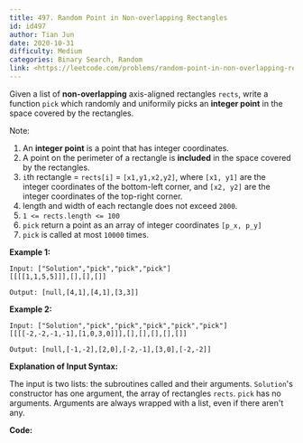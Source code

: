 ```yaml
---
title: 497. Random Point in Non-overlapping Rectangles
id: id497
author: Tian Jun
date: 2020-10-31
difficulty: Medium
categories: Binary Search, Random
link: <https://leetcode.com/problems/random-point-in-non-overlapping-rectangles/description/>
---
```


Given a list of **non-overlapping**  axis-aligned rectangles `rects`, write a
function `pick` which randomly and uniformily picks an **integer point** in
the space covered by the rectangles.

Note:

  1. An **integer point**  is a point that has integer coordinates. 
  2. A point on the perimeter of a rectangle is  **included** in the space covered by the rectangles. 
  3. `i`th rectangle = `rects[i]` = `[x1,y1,x2,y2]`, where `[x1, y1]` are the integer coordinates of the bottom-left corner, and `[x2, y2]` are the integer coordinates of the top-right corner.
  4. length and width of each rectangle does not exceed `2000`.
  5. `1 <= rects.length <= 100`
  6. `pick` return a point as an array of integer coordinates `[p_x, p_y]`
  7. `pick` is called at most `10000` times.

**Example 1:**
            
	Input: ["Solution","pick","pick","pick"]    [[[[1,1,5,5]]],[],[],[]]    
	Output: [null,[4,1],[4,1],[3,3]]    

**Example 2:**
            
	Input: ["Solution","pick","pick","pick","pick","pick"]    [[[[-2,-2,-1,-1],[1,0,3,0]]],[],[],[],[],[]]    
	Output: [null,[-1,-2],[2,0],[-2,-1],[3,0],[-2,-2]]

**Explanation of Input Syntax:**

The input is two lists: the subroutines called and their arguments.
`Solution`'s constructor has one argument, the array of rectangles `rects`.
`pick` has no arguments. Arguments are always wrapped with a list, even if
there aren't any.




**Code:**
